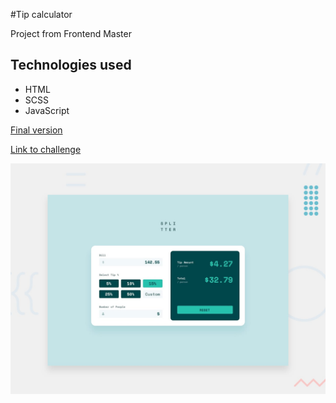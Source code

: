 #Tip calculator

Project from Frontend Master

## Technologies used 
* HTML
* SCSS
* JavaScript


[Final version](https://angron-dev.github.io/Tip-calculator/)

[Link to challenge](https://www.frontendmentor.io/challenges/tip-calculator-app-ugJNGbJUX)

![Design preview for the Tip calculator app coding challenge](./design/desktop-preview.jpg)
